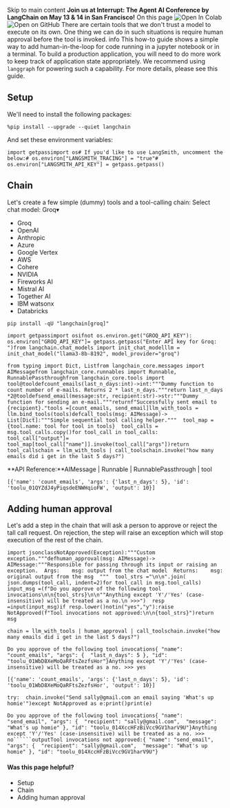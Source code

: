 Skip to main content
**Join us at Interrupt: The Agent AI Conference by LangChain on May 13 & 14 in San Francisco!**
On this page
![Open In Colab](https://colab.research.google.com/assets/colab-badge.svg)![Open on GitHub](https://img.shields.io/badge/Open%20on%20GitHub-grey?logo=github&logoColor=white)
There are certain tools that we don't trust a model to execute on its own. One thing we can do in such situations is require human approval before the tool is invoked.
info
This how-to guide shows a simple way to add human-in-the-loop for code running in a jupyter notebook or in a terminal.
To build a production application, you will need to do more work to keep track of application state appropriately.
We recommend using `langgraph` for powering such a capability. For more details, please see this guide.
## Setup​
We'll need to install the following packages:
```
%pip install --upgrade --quiet langchain
```

And set these environment variables:
```
import getpassimport os# If you'd like to use LangSmith, uncomment the below:# os.environ["LANGSMITH_TRACING"] = "true"# os.environ["LANGSMITH_API_KEY"] = getpass.getpass()
```

## Chain​
Let's create a few simple (dummy) tools and a tool-calling chain:
Select chat model:
Groq▾
* Groq
* OpenAI
* Anthropic
* Azure
* Google Vertex
* AWS
* Cohere
* NVIDIA
* Fireworks AI
* Mistral AI
* Together AI
* IBM watsonx
* Databricks
```
pip install -qU "langchain[groq]"
```

```
import getpassimport osifnot os.environ.get("GROQ_API_KEY"): os.environ["GROQ_API_KEY"]= getpass.getpass("Enter API key for Groq: ")from langchain.chat_models import init_chat_modelllm = init_chat_model("llama3-8b-8192", model_provider="groq")
```

```
from typing import Dict, Listfrom langchain_core.messages import AIMessagefrom langchain_core.runnables import Runnable, RunnablePassthroughfrom langchain_core.tools import tool@tooldefcount_emails(last_n_days:int)->int:"""Dummy function to count number of e-mails. Returns 2 * last_n_days."""return last_n_days *2@tooldefsend_email(message:str, recipient:str)->str:"""Dummy function for sending an e-mail."""returnf"Successfully sent email to {recipient}."tools =[count_emails, send_email]llm_with_tools = llm.bind_tools(tools)defcall_tools(msg: AIMessage)-> List[Dict]:"""Simple sequential tool calling helper."""  tool_map ={tool.name: tool for tool in tools}  tool_calls = msg.tool_calls.copy()for tool_call in tool_calls:    tool_call["output"]= tool_map[tool_call["name"]].invoke(tool_call["args"])return tool_callschain = llm_with_tools | call_toolschain.invoke("how many emails did i get in the last 5 days?")
```

**API Reference:**AIMessage | Runnable | RunnablePassthrough | tool
```
[{'name': 'count_emails', 'args': {'last_n_days': 5}, 'id': 'toolu_01QYZdJ4yPiqsdeENWHqioFW', 'output': 10}]
```

## Adding human approval​
Let's add a step in the chain that will ask a person to approve or reject the tall call request.
On rejection, the step will raise an exception which will stop execution of the rest of the chain.
```
import jsonclassNotApproved(Exception):"""Custom exception."""defhuman_approval(msg: AIMessage)-> AIMessage:"""Responsible for passing through its input or raising an exception.  Args:    msg: output from the chat model  Returns:    msg: original output from the msg  """  tool_strs ="\n\n".join(    json.dumps(tool_call, indent=2)for tool_call in msg.tool_calls)  input_msg =(f"Do you approve of the following tool invocations\n\n{tool_strs}\n\n""Anything except 'Y'/'Yes' (case-insensitive) will be treated as a no.\n >>>")  resp =input(input_msg)if resp.lower()notin("yes","y"):raise NotApproved(f"Tool invocations not approved:\n\n{tool_strs}")return msg
```

```
chain = llm_with_tools | human_approval | call_toolschain.invoke("how many emails did i get in the last 5 days?")
```

```
Do you approve of the following tool invocations{ "name": "count_emails", "args": {  "last_n_days": 5 }, "id": "toolu_01WbD8XeMoQaRFtsZezfsHor"}Anything except 'Y'/'Yes' (case-insensitive) will be treated as a no. >>> yes
```

```
[{'name': 'count_emails', 'args': {'last_n_days': 5}, 'id': 'toolu_01WbD8XeMoQaRFtsZezfsHor', 'output': 10}]
```

```
try:  chain.invoke("Send sally@gmail.com an email saying 'What's up homie'")except NotApproved as e:print()print(e)
```

```
Do you approve of the following tool invocations{ "name": "send_email", "args": {  "recipient": "sally@gmail.com",  "message": "What's up homie" }, "id": "toolu_014XccHFzBiVcc9GV1harV9U"}Anything except 'Y'/'Yes' (case-insensitive) will be treated as a no. >>> no``````outputTool invocations not approved:{ "name": "send_email", "args": {  "recipient": "sally@gmail.com",  "message": "What's up homie" }, "id": "toolu_014XccHFzBiVcc9GV1harV9U"}
```

#### Was this page helpful?
  * Setup
  * Chain
  * Adding human approval


